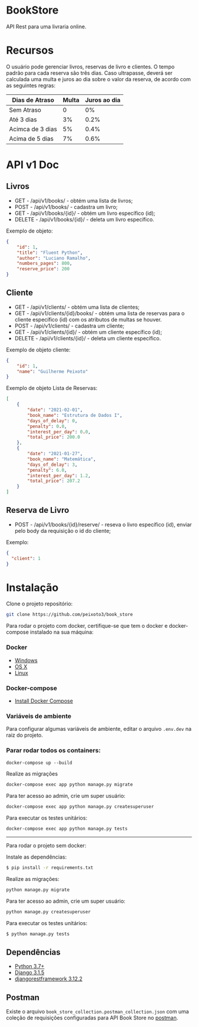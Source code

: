 # BookStore

API Rest para uma livraria online.


# Recursos 
O usuário pode gerenciar livros, reservas de livro e clientes. O tempo padrão para cada reserva são três dias. 
Caso ultrapasse, deverá ser calculada uma multa e juros ao dia sobre o valor da reserva, de acordo com as seguintes regras:
 
| Dias de Atraso  |  Multa  | Juros ao dia
| ------------------- | ------------------- | ------------------- |
| Sem Atraso |  0 |  0%
|  Até 3 dias |  3% | 0.2%
|  Acimca de 3 dias |  5% | 0.4%
|  Acima de 5 dias |  7% | 0.6%

# API v1 Doc

## Livros 

- GET - /api/v1/books/ - obtém uma lista de livros;
- POST - /api/v1/books/ - cadastra um livro;
- GET - /api/v1/books/{id}/ - obtém um livro específico (id);
- DELETE - /api/v1/books/{id}/ - deleta um livro específico.

Exemplo de objeto:

````json
{    
    "id": 1,
    "title": "Fluent Python",
    "author": "Luciano Ramalho",
    "numbers_pages": 800,
    "reserve_price": 200
}
````
## Cliente

- GET - /api/v1/clients/ - obtém uma lista de clientes;
- GET - /api/v1/clients/{id}/books/ - obtém uma lista de reservas para o cliente específico (id) com os atributos de multas se houver.
- POST - /api/v1/clients/ - cadastra um cliente;
- GET - /api/v1/clients/{id}/ - obtém um cliente específico (id);
- DELETE - /api/v1/clients/{id}/ - deleta um cliente específico.

Exemplo de objeto cliente:

````json
{
    "id": 1,
    "name": "Guilherme Peixoto"
}
````

Exemplo de objeto Lista de Reservas:

```json
[    
    {
        "date": "2021-02-01",
        "book_name": "Estrutura de Dados I",
        "days_of_delay": 0,
        "penalty": 0.0,
        "interest_per_day": 0.0,
        "total_price": 200.0
    },
    {
        "date": "2021-01-27",
        "book_name": "Matemática",
        "days_of_delay": 3,
        "penalty": 6.0,
        "interest_per_day": 1.2,
        "total_price": 207.2
    }
]

```

## Reserva de Livro

- POST - /api/v1/books/{id}/reserve/ - reseva o livro específico (id), enviar pelo body da requisição o id do cliente;

Exemplo:

```json
{
  "client": 1
}
```



# Instalação

Clone o projeto repositório:

```bash
git clone https://github.com/peixoto3/book_store
```


Para rodar o projeto com docker, certifique-se que tem o docker e docker-compose instalado na sua máquina:

### Docker

- [Windows](https://docs.docker.com/docker-for-windows/)
- [OS X](https://docs.docker.com/get-started/)
- [Linux](https://docs.docker.com/get-started/)

### Docker-compose

- [Install Docker Compose](https://docs.docker.com/compose/install/)

### Variáveis de ambiente

Para configurar algumas variáveis de ambiente, editar o arquivo ``.env.dev`` na raiz do projeto. 

### Parar rodar todos os containers:

`````dockerfile
docker-compose up --build
`````

Realize as migrações

`````dockerfile
docker-compose exec app python manage.py migrate
`````

Para ter acesso ao admin, crie um super usuário:
`````dockerfile
docker-compose exec app python manage.py createsuperuser
`````
Para executar os testes unitários:
`````dockerfile
docker-compose exec app python manage.py tests
`````


---
Para rodar o projeto sem docker:


Instale as dependências:

```bash
$ pip install -r requirements.txt
```

Realize as migrações:

`````bash
python manage.py migrate
`````

Para ter acesso ao admin, crie um super usuário:
`````dockerfile
python manage.py createsuperuser
`````

Para executar os testes unitários:
```bash
$ python manage.py tests
```


## Dependências

- [Python 3.7+](https://www.python.org/downloads/release/python-374/)
- [Django 3.1.5](https://docs.djangoproject.com/en/3.1/)
- [djangorestframework 3.12.2](https://www.django-rest-framework.org/)


## Postman

Existe o arquivo ``book_store_collection.postman_collection.json`` com uma coleção de requisições configuradas para API Book Store no [postman](https://www.postman.com/).
 
